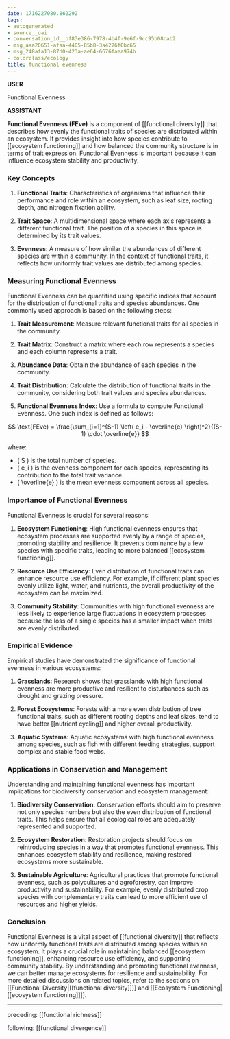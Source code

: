```yaml
---
date: 1716227080.862292
tags:
- autogenerated
- source__oai
- conversation_id__bf83e386-7978-4b4f-9e6f-9cc95b08cab2
- msg_aaa20651-afaa-4405-85b8-3a4226f0bc65
- msg_248afa13-87d0-423a-ae64-6676faea974b
- colorclass/ecology
title: functional evenness
---
```


**USER**

Functional Evenness


**ASSISTANT**

**Functional Evenness (FEve)** is a component of [[functional diversity]] that describes how evenly the functional traits of species are distributed within an ecosystem. It provides insight into how species contribute to [[ecosystem functioning]] and how balanced the community structure is in terms of trait expression. Functional Evenness is important because it can influence ecosystem stability and productivity.

### Key Concepts

1. **Functional Traits**: Characteristics of organisms that influence their performance and role within an ecosystem, such as leaf size, rooting depth, and nitrogen fixation ability.

2. **Trait Space**: A multidimensional space where each axis represents a different functional trait. The position of a species in this space is determined by its trait values.

3. **Evenness**: A measure of how similar the abundances of different species are within a community. In the context of functional traits, it reflects how uniformly trait values are distributed among species.

### Measuring Functional Evenness

Functional Evenness can be quantified using specific indices that account for the distribution of functional traits and species abundances. One commonly used approach is based on the following steps:

1. **Trait Measurement**: Measure relevant functional traits for all species in the community.

2. **Trait Matrix**: Construct a matrix where each row represents a species and each column represents a trait.

3. **Abundance Data**: Obtain the abundance of each species in the community.

4. **Trait Distribution**: Calculate the distribution of functional traits in the community, considering both trait values and species abundances.

5. **Functional Evenness Index**: Use a formula to compute Functional Evenness. One such index is defined as follows:

$$
\text{FEve} = \frac{\sum_{i=1}^{S-1} \left( e_i - \overline{e} \right)^2}{(S-1) \cdot \overline{e}}
$$

where:
- \( S \) is the total number of species.
- \( e_i \) is the evenness component for each species, representing its contribution to the total trait variance.
- \( \overline{e} \) is the mean evenness component across all species.

### Importance of Functional Evenness

Functional Evenness is crucial for several reasons:

1. **Ecosystem Functioning**: High functional evenness ensures that ecosystem processes are supported evenly by a range of species, promoting stability and resilience. It prevents dominance by a few species with specific traits, leading to more balanced [[ecosystem functioning]].

2. **Resource Use Efficiency**: Even distribution of functional traits can enhance resource use efficiency. For example, if different plant species evenly utilize light, water, and nutrients, the overall productivity of the ecosystem can be maximized.

3. **Community Stability**: Communities with high functional evenness are less likely to experience large fluctuations in ecosystem processes because the loss of a single species has a smaller impact when traits are evenly distributed.

### Empirical Evidence

Empirical studies have demonstrated the significance of functional evenness in various ecosystems:

1. **Grasslands**: Research shows that grasslands with high functional evenness are more productive and resilient to disturbances such as drought and grazing pressure.

2. **Forest Ecosystems**: Forests with a more even distribution of tree functional traits, such as different rooting depths and leaf sizes, tend to have better [[nutrient cycling]] and higher overall productivity.

3. **Aquatic Systems**: Aquatic ecosystems with high functional evenness among species, such as fish with different feeding strategies, support complex and stable food webs.

### Applications in Conservation and Management

Understanding and maintaining functional evenness has important implications for biodiversity conservation and ecosystem management:

1. **Biodiversity Conservation**: Conservation efforts should aim to preserve not only species numbers but also the even distribution of functional traits. This helps ensure that all ecological roles are adequately represented and supported.

2. **Ecosystem Restoration**: Restoration projects should focus on reintroducing species in a way that promotes functional evenness. This enhances ecosystem stability and resilience, making restored ecosystems more sustainable.

3. **Sustainable Agriculture**: Agricultural practices that promote functional evenness, such as polycultures and agroforestry, can improve productivity and sustainability. For example, evenly distributed crop species with complementary traits can lead to more efficient use of resources and higher yields.

### Conclusion

Functional Evenness is a vital aspect of [[functional diversity]] that reflects how uniformly functional traits are distributed among species within an ecosystem. It plays a crucial role in maintaining balanced [[ecosystem functioning]], enhancing resource use efficiency, and supporting community stability. By understanding and promoting functional evenness, we can better manage ecosystems for resilience and sustainability. For more detailed discussions on related topics, refer to the sections on [[Functional Diversity|[[functional diversity]]]] and [[Ecosystem Functioning|[[ecosystem functioning]]]].


---

preceding: [[functional richness]]  


following: [[functional divergence]]